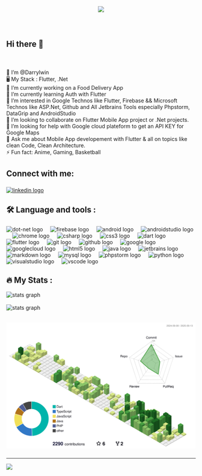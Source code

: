 <div align="center">
  <img height="" src="https://pbs.twimg.com/media/E8X8PZ5X0AA3RYh.jpg"  />
</div>

###

<br clear="both">

<h2 align="left">Hi there 👋</h2>

###

<br clear="both">

<p align="left">
👋 I’m @Darrylwin<br>
🖥️ My Stack : Flutter, .Net<br>
🔭 I’m currently working on a Food Delivery App<br>
🌱 I’m currently learning Auth with Flutter<br>
👀 I’m interested in Google Technos like Flutter, Firebase && Microsoft Technos like ASP.Net, Github and All Jetbrains Tools especially Phpstorm, DataGrip and AndroidStudio<br>
👯 I’m looking to collaborate on Flutter Mobile App project or .Net  projects.<br>
🤔 I’m looking for help with Google cloud plateform to get an API KEY for Google Maps<br>
💬 Ask me about Mobile App developement with Flutter & all on topics like clean Code, Clean Architecture.<br>
⚡ Fun fact: Anime, Gaming, Basketball
</p>

###

<h2 align="left">Connect with me:</h2>

###

<div align="left">
  <a href="https://www.linkedin.com/in/darryl-win-logossou-04b5502a6/" target="_blank">
    <img src="https://raw.githubusercontent.com/maurodesouza/profile-readme-generator/master/src/assets/icons/social/linkedin/default.svg" width="52" height="40" alt="linkedin logo"  />
  </a>
</div>

<h2 align="left">🛠 Language and tools :</h2>

###

<div align="left">
  <img src="https://cdn.jsdelivr.net/gh/devicons/devicon/icons/dot-net/dot-net-original.svg" height="40" alt="dot-net logo"  />
  <img width="12" />
  <img src="https://cdn.jsdelivr.net/gh/devicons/devicon/icons/firebase/firebase-plain.svg" height="40" alt="firebase logo"  />
  <img width="12" />
  <img src="https://cdn.jsdelivr.net/gh/devicons/devicon/icons/android/android-original.svg" height="40" alt="android logo"  />
  <img width="12" />
  <img src="https://cdn.jsdelivr.net/gh/devicons/devicon/icons/androidstudio/androidstudio-original.svg" height="40" alt="androidstudio logo"  />
  <img width="12" />
  <img src="https://cdn.jsdelivr.net/gh/devicons/devicon/icons/chrome/chrome-original.svg" height="40" alt="chrome logo"  />
  <img width="12" />
  <img src="https://cdn.jsdelivr.net/gh/devicons/devicon/icons/csharp/csharp-original.svg" height="40" alt="csharp logo"  />
  <img width="12" />
  <img src="https://cdn.jsdelivr.net/gh/devicons/devicon/icons/css3/css3-original.svg" height="40" alt="css3 logo"  />
  <img width="12" />
  <img src="https://cdn.jsdelivr.net/gh/devicons/devicon/icons/dart/dart-original.svg" height="40" alt="dart logo"  />
  <img width="12" />
  <img src="https://cdn.jsdelivr.net/gh/devicons/devicon/icons/flutter/flutter-original.svg" height="40" alt="flutter logo"  />
  <img width="12" />
  <img src="https://cdn.jsdelivr.net/gh/devicons/devicon/icons/git/git-original.svg" height="40" alt="git logo"  />
  <img width="12" />
  <img src="https://cdn.jsdelivr.net/gh/devicons/devicon/icons/github/github-original.svg" height="40" alt="github logo"  />
  <img width="12" />
  <img src="https://cdn.jsdelivr.net/gh/devicons/devicon/icons/google/google-original.svg" height="40" alt="google logo"  />
  <img width="12" />
  <img src="https://cdn.jsdelivr.net/gh/devicons/devicon/icons/googlecloud/googlecloud-original.svg" height="40" alt="googlecloud logo"  />
  <img width="12" />
  <img src="https://cdn.jsdelivr.net/gh/devicons/devicon/icons/html5/html5-original.svg" height="40" alt="html5 logo"  />
  <img width="12" />
  <img src="https://cdn.jsdelivr.net/gh/devicons/devicon/icons/java/java-original.svg" height="40" alt="java logo"  />
  <img width="12" />
  <img src="https://cdn.jsdelivr.net/gh/devicons/devicon/icons/jetbrains/jetbrains-original.svg" height="40" alt="jetbrains logo"  />
  <img width="12" />
  <img src="https://cdn.jsdelivr.net/gh/devicons/devicon/icons/markdown/markdown-original.svg" height="40" alt="markdown logo"  />
  <img width="12" />
  <img src="https://cdn.jsdelivr.net/gh/devicons/devicon/icons/mysql/mysql-original.svg" height="40" alt="mysql logo"  />
  <img width="12" />
  <img src="https://cdn.jsdelivr.net/gh/devicons/devicon/icons/phpstorm/phpstorm-original.svg" height="40" alt="phpstorm logo"  />
  <img width="12" />
  <img src="https://cdn.jsdelivr.net/gh/devicons/devicon/icons/python/python-original.svg" height="40" alt="python logo"  />
  <img width="12" />
  <img src="https://cdn.jsdelivr.net/gh/devicons/devicon/icons/visualstudio/visualstudio-plain.svg" height="40" alt="visualstudio logo"  />
  <img width="12" />
  <img src="https://cdn.jsdelivr.net/gh/devicons/devicon/icons/vscode/vscode-original.svg" height="40" alt="vscode logo"  />
</div>

###

<h2 align="left">🔥 My Stats :</h2>

<div align="left">

  <img src="https://github-readme-stats.vercel.app/api?username=darrylwin&show=prs_merged&show_icons=true&theme=gotham&show_owner=true&hide_title=true&layout=compact" height="250" alt="stats graph"  /> 
  <br/> 
  <br/> 
  
  <img src="https://stats.dooboo.io/api/github-stats-advanced?login=Darrylwin" width="550" alt="stats graph"  /> 
  <br/> 
  <br/> 


  <p align="center" >
    <picture>
      <source media="(prefers-color-scheme: dark)"  srcset="https://raw.githubusercontent.com/Darrylwin/Darrylwin/output-3d-contrib/night.svg" />
      <source media="(prefers-color-scheme: light)" srcset="https://raw.githubusercontent.com/Darrylwin/Darrylwin/output-3d-contrib/day.svg" />
      <img alt="github profile contributions chart"    src="https://raw.githubusercontent.com/Darrylwin/Darrylwin/output-3d-contrib/day.svg" />
    </picture>
  </p>

</div>

###
  <!-- <img src="https://streak-stats.demolab.com?user=Darrylwin&locale=en&mode=daily&theme=one_dark_pro&hide_border=false&border_radius=5&order=3" height="220" alt="streak graph"  />  -->
  <!-- <br/> <br/>  -->

  


  <!-- <img src="https://github-profile-trophy.vercel.app/?username=Darrylwin&theme=onedark&no-frame=false&no-bg=false&margin-w=4" height="150" alt="trophy graph"  />
   <br/> <br/>  -->


  <!-- <img src="https://github-readme-stats.vercel.app/api/top-langs?username=Darrylwin&locale=en&hide_title=false&layout=compact&card_width=340&langs_count=6&theme=noctis_minimus&hide_border=false&order=2" height="180" alt="languages graph"  /> <br/> <br/> -->

<!-- [![Darrylwin's Github Stats](https://stats.deeptrain.net/user/Darrylwin/)](https://github.com/darrylwin/darrylwin) -->

  <!-- <img src="https://github-contributor-stats.vercel.app/api?username=Darrylwin&limit=5&theme=noctis_minimus&combine_all_yearly_contributions=true" /> 
   -->
  <!-- <img src="https://github-readme-activity-graph.vercel.app/graph?username=Darrylwin&theme=noctis-minimus&area=true&radius=10" height="350" alt="activity-graph graph"  /> -->

---
[![](https://visitcount.itsvg.in/api?id=Darrylwin&icon=0&color=0)](https://visitcount.itsvg.in)


